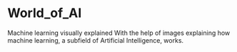# World_of_AI
Machine learning visually explained
With the help of images explaining how machine learning, a subfield of Artificial Intelligence, works.
